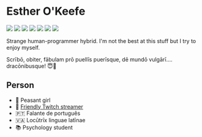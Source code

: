 # Esther O'Keefe
![](https://img.shields.io/badge/👑-Nim-FFE220)
![](https://img.shields.io/badge/-Ada-02f88c)
![](https://img.shields.io/badge/-SPARK-AA1E64)
![](https://img.shields.io/badge/-D-ba595e)
![](https://img.shields.io/badge/-C%2B%2B-f34b7d)
![](https://img.shields.io/badge/-C-555555)
![](https://img.shields.io/badge/-Vulkan-AA2222)

Strange human-programmer hybrid. I'm not the best at this stuff but I try to enjoy myself.

Scrībō, obiter, fābulam prō puellīs puerīsque, dē mundō vulgārī.... dracōnibusque! 😇🐲

## Person
 * 🌳 Peasant girl
 * 🎥 [Friendly Twitch streamer](https://twitch.tv/esthermations)
 * 🇵🇹 Falante de português
 * 🇻🇦 Locūtrīx linguae latīnae
 * 📚 Psychology student
 
